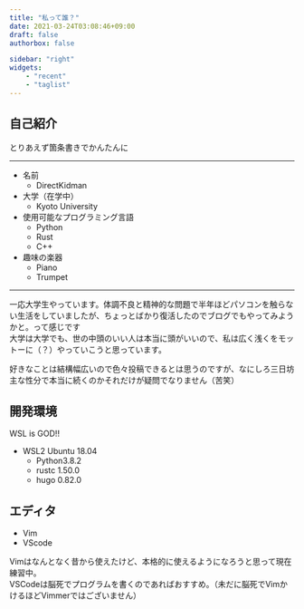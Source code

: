 ```yaml
---
title: "私って誰？"
date: 2021-03-24T03:08:46+09:00
draft: false
authorbox: false

sidebar: "right"
widgets:
    - "recent"
    - "taglist"
---
```


## 自己紹介

とりあえず箇条書きでかんたんに
___

- 名前
    - DirectKidman
- 大学（在学中）
    - Kyoto University
- 使用可能なプログラミング言語
    - Python
    - Rust
    - C++
- 趣味の楽器
    - Piano
    - Trumpet
___
   
一応大学生やっています。体調不良と精神的な問題で半年ほどパソコンを触らない生活をしていましたが、ちょっとばかり復活したのでブログでもやってみようかと。って感じです  
大学は大学でも、世の中頭のいい人は本当に頭がいいので、私は広く浅くをモットーに（？）やっていこうと思っています。  

好きなことは結構幅広いので色々投稿できるとは思うのですが、なにしろ三日坊主な性分で本当に続くのかそれだけが疑問でなりません（苦笑）

## 開発環境
WSL is GOD!!

- WSL2 Ubuntu 18.04
    - Python3.8.2
    - rustc 1.50.0
    - hugo 0.82.0

## エディタ
- Vim
- VScode

Vimはなんとなく昔から使えたけど、本格的に使えるようになろうと思って現在練習中。  
VSCodeは脳死でプログラムを書くのであればおすすめ。（未だに脳死でVimかけるほどVimmerではございません）
